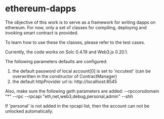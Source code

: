 # ethereum-dapps
The objective of this work is to serve as a framework for writing dapps on ethereum.
For now, only a set of classes for compiling, deploying and invoking smart contract is provided.

To learn how to use these the classes, please refer to the test cases.

Currently, the code works on Solc 0.4.19 and Web3.js 0.20.1.

The following parameters defaults are configured:
1. the default password of local account[0] is set to 'nccutest' (can be overwritten in the constructor of ContractManager)
2. the default httpProvider url is: http://localhost:8545

Also, make sure the following geth parameters are added:
 --rpccorsdomain "*" --rpc --rpcapi "eth,net,web3,debug,personal,admin" --shh

If 'personal' is not added in the rpcapi list, then the account can not be unlocked automatically.
